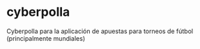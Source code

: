 cyberpolla
==========

Cyberpolla para la aplicación de apuestas para torneos de fútbol (principalmente mundiales)
